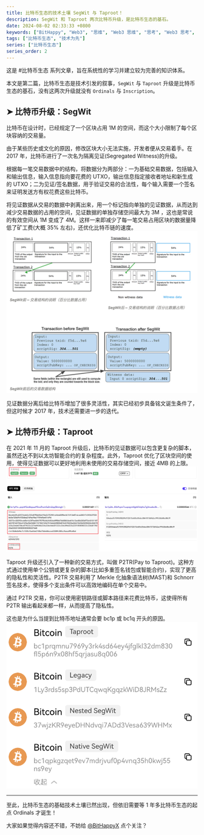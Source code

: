 ```yaml
---
title: 比特币生态的技术土壤 SegWit 与 Taproot！
description: SegWit 和 Taproot 两次比特币升级，是比特币生态的基石。
date: 2024-08-02 02:33:33 +0800
keywords: ["BitHappy", "Web3", "思维", "Web3 思维", "思考", "Web3 思考", "深度", "Web3 深度", "资料", "Web3 资料", "知识库", "Web3 知识库", "比特币生态", "比特币升级", "比特币", "比特币基础", "BTC", "SegWit", "Taproot"]
tags: ["比特币生态", "技术为先"]
series: ["比特币生态"]
series_order: 2
---
```


这是 #比特币生态 系列文章，旨在系统性的学习并建立较为完善的知识体系。

本文是第二篇，比特币生态是技术引发的叙事，`SegWit` 与 `Taproot` 升级是比特币生态的基石，没有这两次升级就没有 `Ordinals` 与 `Inscription`。

## **➤ 比特币升级：SegWit**

比特币在设计时，已经规定了一个区块占用 1M 的空间，而这个大小限制了每个区块容纳的交易量。

由于某些历史或文化的原因，修改区块大小无法实施，开发者便从交易着手。在 2017 年，比特币进行了一次名为隔离见证(Segregated Witness)的升级。

根据每一笔交易数据中的结构，将数据分为两部分：一为基础交易数据，包括输入和输出信息，输入信息指向要花费的 UTXO，输出信息指定接收者地址和新生成的 UTXO；二为见证/签名数据，用于验证交易的合法性，每个输入需要一个签名来证明发送方有权花费这些比特币。

将见证数据从交易的数据中剥离出来，用一个标记指向单独的见证数据，从而达到减少交易数据的占用的空间，见证数据的单独存储空间最大为 3M ，这也是常说的有效空间从 1M 变成了 4M。这样一来即减少了每一笔交易占用区块的数据量降低了矿工费(大概 35% 左右)，还优化比特币链的速度。
![隔离见证结构图，来自 Spectrum Lab](segwit.png "隔离见证，来自 Spectrum Lab")

见证数据分离后给比特币增加了很多灵活性，其实已经初步具备铭文诞生条件了，但这时候才 2017 年，技术还需要进一步的迭代。

## **➤ 比特币升级：Taproot**

在 2021 年 11 月的 Taproot 升级后，比特币的见证数据可以包含更复杂的脚本，虽然还达不到以太坊智能合约的复杂程度。此外，Taproot 优化了区块空间的使用，使得见证数据可以更好地利用未使用的交易存储空间，接近 4MB 的上限。
![SegWit 的 Witness 数据与 Taproot 的 P2TR 输出类型结合，来自 OKX 的区块链浏览器](segwit-taproot.png "SegWit 的 Witness 数据与 Taproot 的 P2TR 输出类型结合，来自 OKX 的区块链浏览器")

Taproot 升级还引入了一种新的交易方式，叫做 P2TR(Pay to Taproot)。这种方式通过使用单个公钥或更复杂的脚本(比如多重签名钱包或智能合约)，实现了更高的隐私性和灵活性。P2TR 交易利用了 Merkle 化抽象语法树(MAST)和 Schnorr 签名技术，使得多个支出条件可以高效地编码在单个交易中。

通过 P2TR 交易，你可以使用密钥路径或脚本路径来花费比特币，这使得所有 P2TR 输出看起来都一样，从而提高了隐私性。

这也是为什么当提到比特币地址通常会要 bc1p 或 bc1q 开头的原因。
![比特币地址，来自 OKX 钱包](btc-address.png "比特币地址，来自 OKX 钱包")

---

至此，比特币生态的基础技术土壤已然出现，但依旧需要等 1 年多比特币生态的起点 Ordinals 才诞生！

大家如果觉得内容还不错，不妨给 [@BitHappyX](https://x.com/intent/follow?screen_name=BitHappyX) 点个关注？
